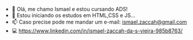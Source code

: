 - 👋 Olá, me chamo Ismael e estou cursando ADS!
- 🌱 Estou iniciando os estudos em HTML,CSS e JS...
- 📫 Caso precise pode me mandar um e-mail: ismael.zaccah@gmail.com
- 💻 https://www.linkedin.com/in/ismael-zaccah-da-s-vieira-985b8763/
